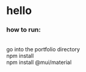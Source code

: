 # hello

### how to run: 
<br>go into the portfolio directory
<br> npm install
<br>npm install @mui/material 
